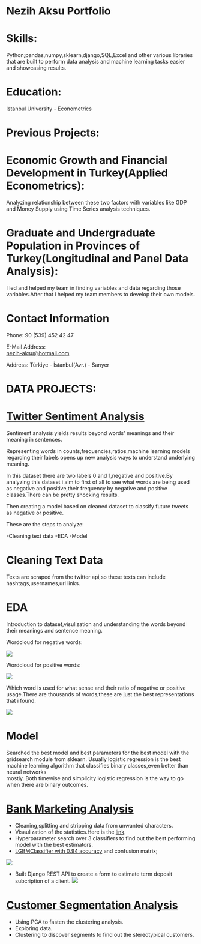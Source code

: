 # Nezih Aksu Portfolio

# Skills:
  Python;pandas,numpy,sklearn,django,SQL,Excel and other various libraries that are built to perform data analysis and machine learning tasks easier and showcasing results.

# Education:
  Istanbul University - Econometrics

# Previous Projects:
  # Economic Growth and Financial Development in Turkey(Applied Econometrics):
  
   Analyzing relationship between these two factors with variables like GDP and Money Supply using Time Series analysis techniques.
    
  # Graduate and Undergraduate Population in Provinces of Turkey(Longitudinal and Panel Data Analysis):
  
   I led and helped my team in finding variables and data regarding those variables.After that i helped my team members to develop their own models.
  

# Contact Information
  
  Phone: 
     90 (539) 452 42 47
  
  E-Mail Address:  
     nezih-aksu@hotmail.com
  
  Address: 
     Türkiye - İstanbul(Avr.) - Sarıyer
 
# DATA PROJECTS:

# [Twitter Sentiment Analysis](https://github.com/nezihaksu/Projects/tree/master/medicalsentiment)
  
  Sentiment analysis yields results beyond words' meanings and their meaning in sentences.
  
  Representing words in counts,frequencies,ratios,machine learning models regarding their labels opens up new analysis ways to understand underlying meaning.
  
  In this dataset there are two labels 0 and 1,negative and positive.By analyzing this dataset i aim to first of all to see what words     are being used as negative and positive,their frequency by negative and positive classes.There can be pretty shocking results.
  
  Then creating a model based on cleaned dataset to classify future tweets as negative or positive.
  
  These are the steps to analyze:
  
  -Cleaning text data
  -EDA
  -Model

# Cleaning Text Data
  Texts are scraped from the twitter api,so these texts can include hashtags,usernames,url links.
  
  
# EDA
  Introduction to dataset,visulization and understanding the words beyond their meanings and sentence meaning.
  
  Wordcloud for negative words:
  
![](/images/negative_wordcloud.JPG)
  
  Wordcloud for positive words:
  
![](/images/positive_wordcloud.JPG)

  Which word is used for what sense and their ratio of negative or positive usage.There are thousands of words,these are just the best     representations that i found.
  
![](/images/neg-pos-ratio.jpeg)

# Model

  Searched the best model and best parameters for the best model with the gridsearch module from sklearn.
  Usually logistic regression is the best machine learning algorithm that classifies binary classes,even better than neural networks    
  mostly.
  Both timewise and simplicity logistic regression is the way to go when there are binary outcomes.


# [Bank Marketing Analysis](https://github.com/nezihaksu/Projects/tree/master/bank_marketing)

  - Cleaning,splitting and stripping data from unwanted characters.
  - Visaulization of the statistics.Here is the [link](https://github.com/nezihaksu/Projects/blob/master/bank_marketing/bank_marketing_eda.ipynb).
  - Hyperparameter search over 3 classifiers to find out the best performing model with the best estimators.
  - [LGBMClassifier with 0.94 accuracy](https://github.com/nezihaksu/Projects/blob/master/bank_marketing/bayes_search.py) and confusion matrix;
  
  ![](/images/confusion_matrix_graph.png)
  
  - Built Django REST API to create a form to estimate term deposit subcription of a client.
  ![](/images/term_deposit_form.JPG)
  
# [Customer Segmentation Analysis](https://github.com/nezihaksu/Projects/blob/master/segmentation/Customer_Segmentation_Analysis.ipynb)
  
  - Using PCA to fasten the clustering analysis.
  - Exploring data.
  - Clustering to discover segments to find out the stereotypical customers.

